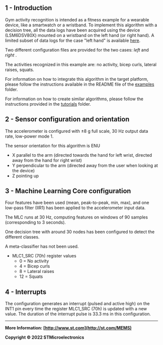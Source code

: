 ## 1 - Introduction

Gym activity recognition is intended as a fitness example for a wearable device, like a smartwatch or a wristband.
To implement this algorithm with a decision tree, all the data logs have been acquired using the device (LSM6DSV80X) mounted on a wristband on the left hand (or right hand).  A limited subset of data logs for the case "left hand" is available [here](./datalogs/).

Two different configuration files are provided for the two cases: *left* and *right* .

The activities recognized in this example are: no activity, bicep curls, lateral raises, squats.

For information on how to integrate this algorithm in the target platform, please follow the instructions available in the README file of the [examples](../../) folder.

For information on how to create similar algorithms, please follow the instructions provided in the [tutorials](../../../tutorials) folder.

## 2 - Sensor configuration and orientation

The accelerometer is configured with ±8 g full scale, 30 Hz output data rate, low-power mode 1.

The sensor orientation for this algorithm is ENU

- X parallel to the arm (directed towards the hand for left wrist, directed away from the hand for right wrist)
- Y perpendicular to the arm (directed away from the user when looking at the device)
- Z pointing up


## 3 - Machine Learning Core configuration

Four features have been used (mean, peak-to-peak, min, max), and  one low-pass filter (IIR1) has been applied to the accelerometer input data.

The MLC runs at 30 Hz, computing features on windows of 90 samples (corresponding to 3 seconds).

One decision tree with around 30 nodes has been configured to detect the different classes.

A meta-classifier has not been used.

- MLC1_SRC (70h) register values
  - 0 = No activity
  - 4 = Bicep curls
  - 8 = Lateral raises
  - 12 = Squats


## 4 - Interrupts

The configuration generates an interrupt (pulsed and active high) on the INT1 pin every time the register MLC1_SRC (70h) is updated with a new value. The duration of the interrupt pulse is 33.3 ms in this configuration.

------

**More Information: [http://www.st.com](http://st.com/MEMS)**

**Copyright © 2022 STMicroelectronics**